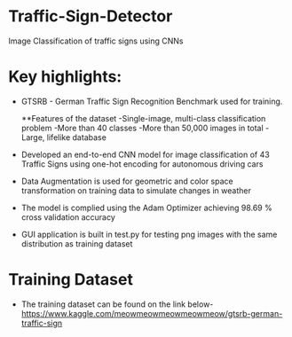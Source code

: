 # Traffic-Sign-Detector
Image Classification of traffic signs using CNNs

# Key highlights:
* GTSRB - German Traffic Sign Recognition Benchmark used for training.

    **Features of the dataset
      -Single-image, multi-class classification problem
      -More than 40 classes
      -More than 50,000 images in total
      -Large, lifelike database
* Developed an end-to-end CNN model for image classification of 43 Traffic Signs using one-hot encoding for autonomous driving cars
* Data Augmentation is used for geometric and color space transformation on training data to simulate changes in weather
* The model is complied using the Adam Optimizer achieving 98.69 % cross validation accuracy 
* GUI application is built in test.py for testing png images with the same distribution as training dataset

# Training Dataset
* The training dataset can be found on the link below-
https://www.kaggle.com/meowmeowmeowmeowmeow/gtsrb-german-traffic-sign
